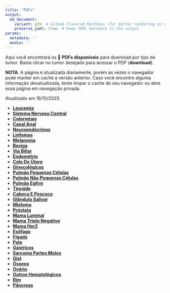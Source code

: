 ```yaml
---
title: "PDFs"
output: 
  md_document:
    variant: gfm  # GitHub-flavored Markdown (for better rendering on GitHub)
    preserve_yaml: true  # Keep YAML metadata in the output
params:
  metadata: ''
  media: ''
---
```


<script async src="https://scripts.simpleanalyticscdn.com/latest.js"></script>

Aqui você encontrará os 📝 **PDFs disponíveis** para download por tipo
de tumor. Basta clicar no tumor desejado para acessar o PDF
(**download**).

**NOTA**: A página é atualizada diariamente, porém as vezes o navegador
pode manter em cache a versão anterior. Caso você encontre alguma
informação desatualizada, tente limpar o cache do seu navegador ou abre
essa página em navegação privada.

Atualizado em 18/10/2025.

- [**Leucemia**](https://coeoralmeds-e768.restdb.io/media/68f322b90d20f72500036fb3?download=true)
- [**Sistema Nervoso
  Central**](https://coeoralmeds-e768.restdb.io/media/68f322ba0d20f72500036fb7?download=true)
- [**Colorretais**](https://coeoralmeds-e768.restdb.io/media/68f322bd0d20f72500036fbc?download=true)
- [**Canal
  Anal**](https://coeoralmeds-e768.restdb.io/media/68f322bf0d20f72500036fbe?download=true)
- [**Neuroendócrinos**](https://coeoralmeds-e768.restdb.io/media/68f322c00d20f72500036fc0?download=true)
- [**Linfomas**](https://coeoralmeds-e768.restdb.io/media/68f322c10d20f72500036fc2?download=true)
- [**Melanoma**](https://coeoralmeds-e768.restdb.io/media/68f322c30d20f72500036fc4?download=true)
- [**Bexiga**](https://coeoralmeds-e768.restdb.io/media/68f322c40d20f72500036fc6?download=true)
- [**Via
  Biliar**](https://coeoralmeds-e768.restdb.io/media/68f322c60d20f72500036fc8?download=true)
- [**Endométrio**](https://coeoralmeds-e768.restdb.io/media/68f322c70d20f72500036fca?download=true)
- [**Colo De
  Útero**](https://coeoralmeds-e768.restdb.io/media/68f322c90d20f72500036fcc?download=true)
- [**Ginecológicos**](https://coeoralmeds-e768.restdb.io/media/68f322ca0d20f72500036fce?download=true)
- [**Pulmão Pequenas
  Células**](https://coeoralmeds-e768.restdb.io/media/68f322cc0d20f72500036fd1?download=true)
- [**Pulmão Não Pequenas
  Células**](https://coeoralmeds-e768.restdb.io/media/68f322cd0d20f72500036fd6?download=true)
- [**Pulmão
  Egfrm**](https://coeoralmeds-e768.restdb.io/media/68f322cf0d20f72500036fd8?download=true)
- [**Tireóide**](https://coeoralmeds-e768.restdb.io/media/68f322d10d20f72500036fdc?download=true)
- [**Cabeça E
  Pescoço**](https://coeoralmeds-e768.restdb.io/media/68f322d30d20f72500036fde?download=true)
- [**Glândula
  Salivar**](https://coeoralmeds-e768.restdb.io/media/68f322d40d20f72500036fe0?download=true)
- [**Mieloma**](https://coeoralmeds-e768.restdb.io/media/68f322d50d20f72500036fe2?download=true)
- [**Próstata**](https://coeoralmeds-e768.restdb.io/media/68f322d70d20f72500036fe4?download=true)
- [**Mama
  Luminal**](https://coeoralmeds-e768.restdb.io/media/68f322da0d20f72500036fe8?download=true)
- [**Mama Triplo
  Negativo**](https://coeoralmeds-e768.restdb.io/media/68f322db0d20f72500036fea?download=true)
- [**Mama
  Her2**](https://coeoralmeds-e768.restdb.io/media/68f322dd0d20f72500036fec?download=true)
- [**Esôfago**](https://coeoralmeds-e768.restdb.io/media/68f322de0d20f72500036fee?download=true)
- [**Fígado**](https://coeoralmeds-e768.restdb.io/media/68f322df0d20f72500036ff0?download=true)
- [**Pele**](https://coeoralmeds-e768.restdb.io/media/68f322e10d20f72500036ff2?download=true)
- [**Gástricos**](https://coeoralmeds-e768.restdb.io/media/68f322e30d20f72500036ff4?download=true)
- [**Sarcoma Partes
  Moles**](https://coeoralmeds-e768.restdb.io/media/68f322e40d20f72500036ff6?download=true)
- [**Gist**](https://coeoralmeds-e768.restdb.io/media/68f322e60d20f72500036ff8?download=true)
- [**Ósseos**](https://coeoralmeds-e768.restdb.io/media/68f322e70d20f72500036ffa?download=true)
- [**Ovário**](https://coeoralmeds-e768.restdb.io/media/68f322e80d20f72500036ffc?download=true)
- [**Outros
  Hematológicos**](https://coeoralmeds-e768.restdb.io/media/68f322ea0d20f72500036ffe?download=true)
- [**Rim**](https://coeoralmeds-e768.restdb.io/media/68f322ec0d20f72500037000?download=true)
- [**Pâncreas**](https://coeoralmeds-e768.restdb.io/media/68f322ed0d20f72500037002?download=true)
